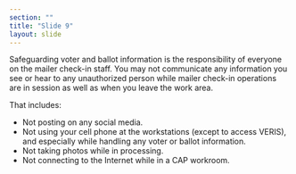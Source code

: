 ```yaml
---
section: ""
title: "Slide 9"
layout: slide
---
```


Safeguarding voter and ballot information is the responsibility of everyone on the mailer check-in staff. You may not communicate any information you see or hear to any unauthorized person while mailer check-in operations are in session as well as when you leave the work area.

That includes:

- Not posting on any social media.
- Not using your cell phone at the workstations (except to access VERIS), and especially while handling any voter or ballot information.
- Not taking photos while in processing.
- Not connecting to the Internet while in a CAP workroom.